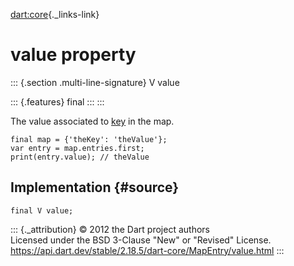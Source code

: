 [dart:core](../../dart-core/dart-core-library){._links-link}

value property
==============

::: {.section .multi-line-signature}
V value

::: {.features}
final
:::
:::

The value associated to [key](key) in the map.

``` {.language-dart data-language="dart"}
final map = {'theKey': 'theValue'};
var entry = map.entries.first;
print(entry.value); // theValue
```

Implementation {#source}
--------------

``` {.language-dart data-language="dart"}
final V value;
```

::: {._attribution}
© 2012 the Dart project authors\
Licensed under the BSD 3-Clause \"New\" or \"Revised\" License.\
<https://api.dart.dev/stable/2.18.5/dart-core/MapEntry/value.html>
:::
